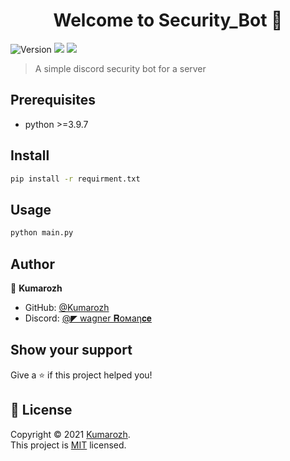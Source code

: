 <h1 align="center">Welcome to Security_Bot 👋</h1>
<p>
  <img alt="Version" src="https://img.shields.io/badge/version-1.0.0-blue.svg?cacheSeconds=2592000" />
  <img src="https://img.shields.io/badge/pyhton-3.9.7-blue" />
  <img src="https://img.shields.io/badge/author-Kumarozh-lightgrey" />
</p>

> A simple discord security bot for a server

## Prerequisites

- python >=3.9.7

## Install

```sh
pip install -r requirment.txt
```

## Usage

```sh
python main.py
```

## Author

👤 **Kumarozh**

* GitHub: [@Kumarozh](https://github.com/Kumarozh)
* Discord: [@◤ wagner 𝐑𝗈мaη𝐜𝐞](https://discordapp.com/users/867431299673620500/)

## Show your support

Give a ⭐️ if this project helped you!

## 📝 License

Copyright © 2021 [Kumarozh](https://github.com/Kumarozh).<br />
This project is [MIT](https://en.wikipedia.org/wiki/MIT_License) licensed.
